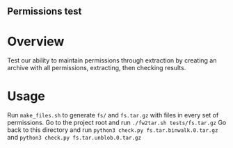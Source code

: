 Permissions test
---
# Overview

Test our ability to maintain permissions through extraction by creating an archive with all permissions, extracting, then checking results.


# Usage

Run `make_files.sh` to generate `fs/` and `fs.tar.gz` with files in every set of permissions.
Go to the project root and run `./fw2tar.sh tests/fs.tar.gz`
Go back to this directory and run `python3 check.py fs.tar.binwalk.0.tar.gz` and `python3 check.py fs.tar.unblob.0.tar.gz`
